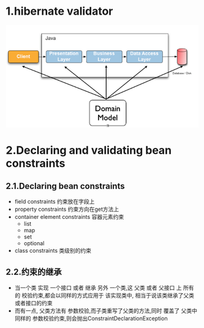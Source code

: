 # 1.hibernate validator
![img.png](img.png)

# 2.Declaring and validating bean constraints
## 2.1.Declaring bean constraints
* field constraints
  约束放在字段上
* property constraints
  约束方向在get方法上
* container element constraints
  容器元素约束
  * list
  * map
  * set
  * optional  
* class constraints
 类级别的约束
 ## 2.2.约束的继承
* 当一个类 实现 一个接口 或者 继承 另外 一个类,这 父类 或者 父接口 上 所有的 校验约束,都会以同样的方式应用于 该实现类中,
相当于说该类继承了父类或者接口的约束
* 而有一点, 父类方法有 参数校验,而子类重写了父类的方法,同时 覆盖了 父类中同样的 参数校验约束,则会抛出ConstraintDeclarationException  



